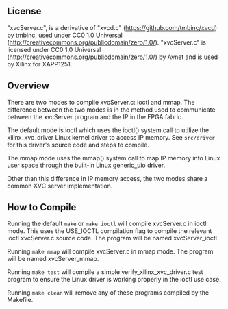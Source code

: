 ## License
"xvcServer.c", is a derivative of "xvcd.c" (https://github.com/tmbinc/xvcd) 
by tmbinc, used under CC0 1.0 Universal (http://creativecommons.org/publicdomain/zero/1.0/). 
"xvcServer.c" is licensed under CC0 1.0 Universal (http://creativecommons.org/publicdomain/zero/1.0/) 
by Avnet and is used by Xilinx for XAPP1251.

## Overview
There are two modes to compile xvcServer.c: ioctl and mmap.  The difference between the two modes is in the method used to communicate between the xvcServer program and the IP in the FPGA fabric.

The default mode is ioctl which uses the ioctl() system call to utilize the xilinx_xvc_driver Linux kernel driver to access IP memory.  See `src/driver` for this driver's source code and steps to compile.

The mmap mode uses the mmap() system call to map IP memory into Linux user space through the built-in Linux generic_uio driver.

Other than this difference in IP memory access, the two modes share a common XVC server implementation.

## How to Compile
Running the default
`make`
or
`make ioctl`
will compile xvcServer.c in ioctl mode.  This uses the USE_IOCTL compilation flag to compile the relevant ioctl xvcServer.c source code.  The program will be named xvcServer_ioctl.

Running
`make mmap`
will compile xvcServer.c in mmap mode.  The program will be named xvcServer_mmap.

Running
`make test`
will compile a simple verify_xilinx_xvc_driver.c test program to ensure the Linux driver is working properly in the ioctl use case.

Running
`make clean`
will remove any of these programs compiled by the Makefile.
